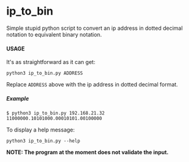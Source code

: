 # ip_to_bin

Simple stupid python script to convert an ip address in dotted decimal notation to equivalent binary notation.


#### USAGE
It's as straightforward as it can get:
```
python3 ip_to_bin.py ADDRESS
```
Replace `ADDRESS` above with the ip address in dotted decimal format.

##### Example
```
$ python3 ip_to_bin.py 192.168.21.32
11000000.10101000.00010101.00100000
```

To display a help message:

```
python3 ip_to_bin.py --help
```

**NOTE: The program at the moment does not validate the input.**
